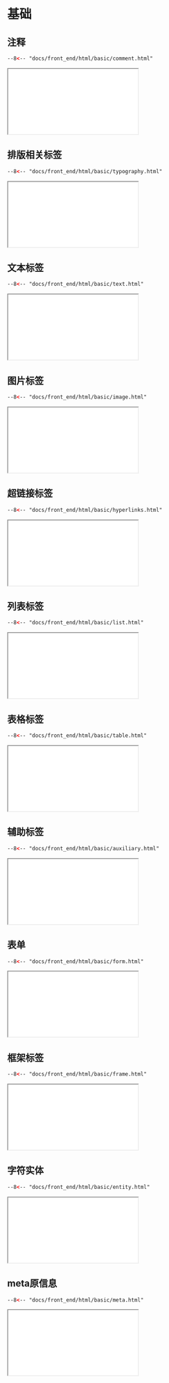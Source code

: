 # 基础

## 注释

``` html title="注释"
--8<-- "docs/front_end/html/basic/comment.html"
```

<iframe class="note-demo-iframe" src="comment.html"></iframe>

## 排版相关标签

``` html title="排版相关标签"
--8<-- "docs/front_end/html/basic/typography.html"
```

<iframe class="note-demo-iframe" src="typography.html"></iframe>

## 文本标签

``` html title="文本标签"
--8<-- "docs/front_end/html/basic/text.html"
```

<iframe class="note-demo-iframe" src="text.html"></iframe>

## 图片标签

``` html title="图片标签"
--8<-- "docs/front_end/html/basic/image.html"
```

<iframe class="note-demo-iframe" src="image.html"></iframe>

## 超链接标签

``` html title="超链接标签"
--8<-- "docs/front_end/html/basic/hyperlinks.html"
```

<iframe class="note-demo-iframe" src="hyperlinks.html"></iframe>

## 列表标签

``` html title="列表标签"
--8<-- "docs/front_end/html/basic/list.html"
```

<iframe class="note-demo-iframe" src="list.html"></iframe>

## 表格标签

``` html title="表格标签"
--8<-- "docs/front_end/html/basic/table.html"
```

<iframe class="note-demo-iframe" src="table.html"></iframe>

## 辅助标签

``` html title="辅助标签"
--8<-- "docs/front_end/html/basic/auxiliary.html"
```

<iframe class="note-demo-iframe" src="auxiliary.html"></iframe>

## 表单

``` html title="表单"
--8<-- "docs/front_end/html/basic/form.html"
```

<iframe class="note-demo-iframe" src="form.html"></iframe>

## 框架标签

``` html title="框架标签"
--8<-- "docs/front_end/html/basic/frame.html"
```

<iframe class="note-demo-iframe" src="frame.html"></iframe>

## 字符实体

``` html title="字符实体"
--8<-- "docs/front_end/html/basic/entity.html"
```

<iframe class="note-demo-iframe" src="entity.html"></iframe>

## meta原信息

``` html title="meta原信息"
--8<-- "docs/front_end/html/basic/meta.html"
```

<iframe class="note-demo-iframe" src="meta.html"></iframe>

